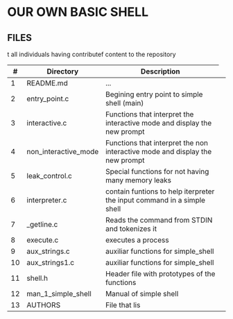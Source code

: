 #  OUR OWN BASIC SHELL

## **FILES**
<table>
<thead>
<tr>
  <th>#</th>
  <th>Directory</th>
  <th>Description</th>
</tr>
</thead>
<tbody>
<tr>
  <td>1</td>
  <td>README.md</td>
  <td>...<td>
</tr>
<tr>
  <td>2</td>
  <td>entry_point.c</td>
  <td>Begining entry point to simple shell (main)</td>	
</tr>
<tr>
  <td>3</td>
  <td>interactive.c</td>
  <td>Functions that interpret the interactive mode and display the new prompt  </td>
</tr>
<tr>
  <td>4</td>
  <td>non_interactive_mode</td>
  <td>Functions that interpret the non interactive mode and display the new prompt</td>
</tr>
<tr>
  <td>5</td>
  <td>leak_control.c</td>
  <td>Special functions for not having many memory leaks</td>
</tr>
<tr>
  <td>6</td>
  <td>interpreter.c</td>
  <td>contain funtions to help iterpreter the input command in a simple shell</td>
</tr>
<tr>
  <td>7</td>
  <td>_getline.c</td>
  <td>Reads the command from STDIN and tokenizes it</td>
</tr>
<tr>
  <td>8</td>
  <td>execute.c</td>
  <td>executes a process</td>
</tr>
<tr>
  <td>9</td>
  <td>aux_strings.c</td>
  <td>auxiliar functions for simple_shell</td>
</tr>
<tr>
  <td>10</td>
  <td>aux_strings1.c</td>
  <td>auxiliar functions for simple_shell</td>
</tr>
<tr>
  <td>11</td>
  <td>shell.h</td>
  <td>Header file with prototypes of the functions</td>
</tr>
<tr>
  <td>12</td>
  <td>man_1_simple_shell</td>
  <td>Manual of simple shell</td>
</tr>
<tr>
  <td>13</td>
  <td>AUTHORS</td>
  <td>File that lis</td>
</tr>
t all individuals having contributef content to the repository
</tbody>
</table>